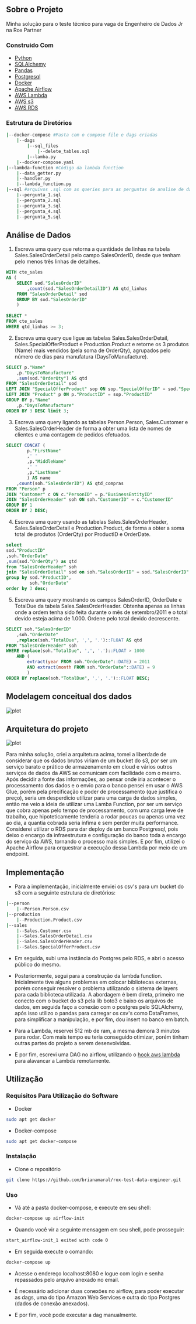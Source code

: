 ## Sobre o Projeto 
Minha solução para o teste técnico para vaga de Engenheiro de Dados Jr na Rox Partner

### Construido Com
* [Python](https://www.python.org/)
* [SQLAlchemy](https://www.sqlalchemy.org/)
* [Pandas](https://pandas.pydata.org/)
* [Postgresql](https://www.postgresql.org/)
* [Docker](https://www.docker.com/)
* [Apache Airflow](https://airflow.apache.org/)
* [AWS Lambda](https://aws.amazon.com/pt/lambda/?nc2=type_a)
* [AWS s3](https://aws.amazon.com/pt/s3/?nc2=type_a)
* [AWS RDS](https://aws.amazon.com/pt/rds/?nc2=type_a)

### Estrutura de Diretórios
```sh
|--docker-compose #Pasta com o compose file e dags criadas
	|--dags
		|--sql_files
			|--delete_tables.sql
		|--lamba.py
	|--docker-compose.yaml
|--lambda-function #Código da lambda function
	|--data_getter.py
	|--handler.py
	|--lambda_function.py
|--sql #arquivos .sql com as queries para as perguntas de analise de dados
	|--pergunta_1.sql
	|--pergunta_2.sql
	|--pergunta_3.sql
	|--pergunta_4.sql
	|--pergunta_5.sql
```

## Análise de Dados
1. Escreva uma query que retorna a quantidade de linhas na tabela Sales.SalesOrderDetail pelo campo SalesOrderID, desde que tenham pelo menos três linhas de detalhes.
```sql
WITH cte_sales
AS (
	SELECT sod."SalesOrderID"
		,count(sod."SalesOrderDetailID") AS qtd_linhas
	FROM "SalesOrderDetail" sod
	GROUP BY sod."SalesOrderID"
	)
	
SELECT *
FROM cte_sales
WHERE qtd_linhas >= 3;
```
2. Escreva uma query que ligue as tabelas Sales.SalesOrderDetail, Sales.SpecialOfferProduct e Production.Product e retorne os 3 produtos (Name) mais vendidos (pela soma de OrderQty), agrupados pelo número de dias para manufatura (DaysToManufacture).
```sql
SELECT p."Name"
	,p."DaysToManufacture"
	,sum(sod."OrderQty") AS qtd
FROM "SalesOrderDetail" sod
LEFT JOIN "SpecialOfferProduct" sop ON sop."SpecialOfferID" = sod."SpecialOfferID"
LEFT JOIN "Product" p ON p."ProductID" = sop."ProductID"
GROUP BY p."Name"
	,p."DaysToManufacture"
ORDER BY 3 DESC limit 3;
```
3. Escreva uma query ligando as tabelas Person.Person, Sales.Customer e Sales.SalesOrderHeader de forma a obter uma lista de nomes de clientes e uma contagem de pedidos efetuados.

```sql
SELECT CONCAT (
		p."FirstName"
		,' '
		,p."MiddleName"
		,' '
		,p."LastName"
		) AS name
	,count(soh."SalesOrderID") AS qtd_compras
FROM "Person" p
JOIN "Customer" c ON c."PersonID" = p."BusinessEntityID"
JOIN "SalesOrderHeader" soh ON soh."CustomerID" = c."CustomerID"
GROUP BY 1
ORDER BY 2 DESC;
```
4.	Escreva uma query usando as tabelas Sales.SalesOrderHeader, Sales.SalesOrderDetail e Production.Product, de forma a obter a soma total de produtos (OrderQty) por ProductID e OrderDate.
```sql
select
sod."ProductID"
,soh."OrderDate"
,sum(sod."OrderQty") as qtd
from "SalesOrderHeader" soh 
join "SalesOrderDetail" sod on soh."SalesOrderID" = sod."SalesOrderID"
group by sod."ProductID",
		 soh."OrderDate"
order by 3 desc;
```
5.	Escreva uma query mostrando os campos SalesOrderID, OrderDate e TotalDue da tabela Sales.SalesOrderHeader. Obtenha apenas as linhas onde a ordem tenha sido feita durante o mês de setembro/2011 e o total devido esteja acima de 1.000. Ordene pelo total devido decrescente.
```sql
SELECT soh."SalesOrderID"
	,soh."OrderDate"
	,replace(soh."TotalDue", ',', '.')::FLOAT AS qtd
FROM "SalesOrderHeader" soh
WHERE replace(soh."TotalDue", ',', '.')::FLOAT > 1000
	AND (
		extract(year FROM soh."OrderDate"::DATE) = 2011
		AND extract(month FROM soh."OrderDate"::DATE) = 9
		)
ORDER BY replace(soh."TotalDue", ',', '.')::FLOAT DESC;
```
## Modelagem conceitual dos dados
![plot](./src/diagrama.png)

## Arquitetura do projeto
![plot](./src/arquitetura.png)

Para minha solução, criei a arquitetura acima, tomei a liberdade de considerar que os dados brutos viriam de um bucket do s3, por ser um serviço barato e prático de armazenamento em cloud
e vários outros serviços de dados da AWS se comunicam com facilidade com o mesmo. Após decidir a fonte das informações, ao pensar onde iria acontecer o processamento dos dados e o envio para o banco
pensei em usar o AWS Glue, porém pela precificação e poder de processamento (que justifica o preço), seria um desperdicio utilizar para uma carga de dados simples, então me veio a ideia de utilizar uma Lamba Function,
por ser um serviço que cobra apenas pelo tempo de processamento, com uma carga leve de trabalho, que hipoteticamente tenderia a rodar poucas ou apenas uma vez ao dia, a quantia cobrada seria ínfima e sem perder muita performance.
Considerei utilizar o RDS para dar deploy de um banco Postgresql, pois deixo o encargo da infraestrutura e configuração do banco toda a encargo do serviço da AWS, tornando o processo mais simples. E por fim, utilizei o Apache Airflow para orquestrar a execução dessa Lambda por meio de um endpoint.

## Implementação

* Para a implementação, inicialmente enviei os csv's para um bucket do s3 com a seguinte estrutura de diretórios:
```sh
|--person
	|--Person.Person.csv
|--production
	|--Production.Product.csv
|--sales
	|--Sales.Customer.csv
	|--Sales.SalesOrderDetail.csv
	|--Sales.SalesOrderHeader.csv
	|--Sales.SpecialOfferProduct.csv
```

* Em seguida, subi uma instância do Postgres pelo RDS, e abri o acesso público do mesmo.

* Posteriormente, segui para a construção da lambda function. Inicialmente tive alguns problemas em colocar bibliotecas externas, porém conseguir resolver o problema utilizando o sistema de layers para cada biblioteca utilizada. A abordagem é bem direta, primeiro me conecto com o bucket do s3 pela lib boto3 e baixo os arquivos de dados, em seguida faço a conexão com o postgres pelo SQLAlchemy, após isso utilizo o pandas para carregar os csv's como DataFrames, para simplificar a manipulação, e por fim, dou insert no banco em batch.

* Para a Lambda, reservei 512 mb de ram, a mesma demora 3 minutos para rodar. Com mais tempo eu teria conseguido otimizar, porém tinham outras partes do projeto a serem desenvolvidas.
* E por fim, escrevi uma DAG no airflow, utilizando o [hook aws lambda](https://airflow.apache.org/docs/apache-airflow/1.10.12/_api/airflow/contrib/hooks/aws_lambda_hook/index.html) para alavancar a Lambda remotamente.

## Utilização

### Requisitos Para Utilização do Software
* Docker
```sh
sudo apt get docker
```
* Docker-compose
```sh
sudo apt get docker-compose
```

### Instalação
* Clone o repositório
```sh
git clone https://github.com/brianamaral/rox-test-data-engineer.git
```

### Uso
* Vá até a pasta docker-compose, e execute em seu shell:
```sh
docker-compose up airflow-init
```
* Quando você vir a seguinte mensagem em seu shell, pode prosseguir:
```sh
start_airflow-init_1 exited with code 0
```
* Em seguida execute o comando:
```sh
docker-compose up
```
* Acesse o endereço localhost:8080 e logue com login e senha repassados pelo arquivo anexado no email.

* É necessário adicionar duas conexões no airflow, para poder executar as dags, uma do tipo Amazon Web Services e outra do tipo Postgres (dados de conexão anexados).

* E por fim, você pode executar a dag manualmente.

